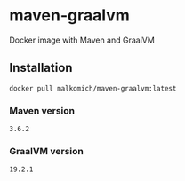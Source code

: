 # maven-graalvm

Docker image with Maven and GraalVM

## Installation

`docker pull malkomich/maven-graalvm:latest`

### Maven version

`3.6.2`

### GraalVM version

`19.2.1`